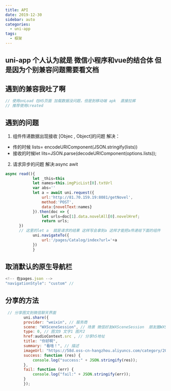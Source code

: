 ```yaml
---
title: API
date: 2019-12-30
sidebar: auto
categories:
  - uni-app
tags:
  - 框架
---
```

## uni-app 个人认为就是 微信小程序和vue的结合体 但是因为个别兼容问题需要看文档

## 遇到的兼容我吐了啊
```js
// 使用onLoad 在H5页面 加载数据没问题，但是到移动端 apk  直接拉裤
// 推荐使用created

```


## 遇到的问题
1. 组件传递数据出现接收 [Objec , Object]的问题 解决：
-  传的时候 lists= encodeURIComponent(JSON.stringify(lists))	
-  接收的时候let lits=JSON.parse(decodeURIComponent(options.lists));
2. 请求异步的问题 解决:async awit
```js
async read(){
			let _this=this
			let names=this.imgPicList[0].txtUrl
			var abs=''
			let a = await uni.request({
				url:'http://81.70.159.19:8081/getNovel',
				method:'POST',
				data:{novelText:names}
			}).then(doc => {
				let urls=doc[1].data.novelAll[0].novelHref;
				return urls;
      })
      // 这里的let a  就是请求的结果 这样写会拿到a 这样才能把a传递给下面的组件
			uni.navigateTo({
				url:'/pages/Catalog/index?url='+a
			})
			}
```
## 取消默认的原生导航栏
```js
<!-- 在pages.json -->
"navigationStyle": "custom" //
```
## 分享的方法
```js
 // 分享图文到微信聊天界面
        uni.share({
        provider: "weixin", // 服务商
        scene: "WXSceneSession", // 场景 微信好友WXSceneSession  朋友圈WXSceneTimeLine
        type: 0, // 图文0 文字1 图片2
        href:audioContext.src , // 分享h5地址
        title: "你好啊",
        summary: "看啥！", // 描述
        imageUrl: "https://58d.oss-cn-hangzhou.aliyuncs.com/category/2020-09-02/1599009402796.jpg",
        success: function (res) {
            console.log("success:" + JSON.stringify(res));
        },
        fail: function (err) {
            console.log("fail:" + JSON.stringify(err));
        }
        });
```